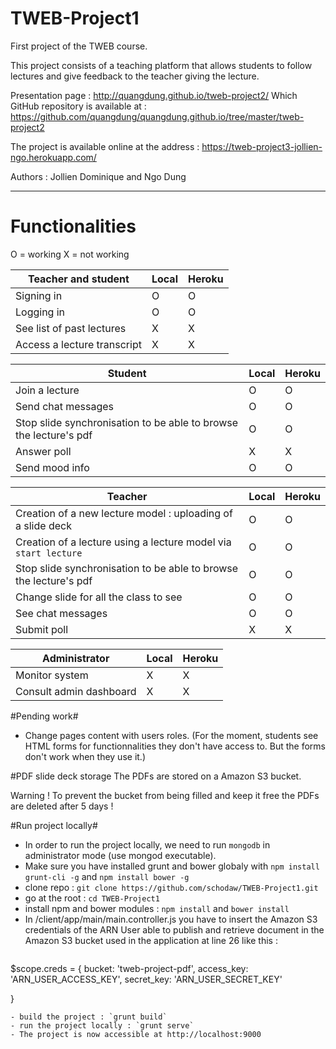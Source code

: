 TWEB-Project1
=============

First project of the TWEB course.

This project consists of a teaching platform that allows students to follow lectures and give feedback to the teacher giving the lecture.

Presentation page :
http://quangdung.github.io/tweb-project2/
Which GitHub repository is available at :
https://github.com/quangdung/quangdung.github.io/tree/master/tweb-project2

The project is available online at the address :
https://tweb-project3-jollien-ngo.herokuapp.com/

Authors : Jollien Dominique and Ngo Dung

---

# Functionalities #

O = working
X = not working

| Teacher and student         | Local | Heroku |
|-----------------------------|-------|--------|
| Signing in                  | O     | O      |
| Logging in                  | O     | O      |
| See list of past lectures   | X     | X      |
| Access a lecture transcript | X     | X      |

| Student                                                           | Local | Heroku |
|-------------------------------------------------------------------|-------|--------|
| Join a lecture                                                    | O     | O      |
| Send chat messages                                                | O     | O      |
| Stop slide synchronisation to be able to browse the lecture's pdf | O     | O      |
| Answer poll                                                       | X     | X      |
| Send mood info                                                    | O     | O      |

| Teacher                                                           | Local | Heroku |
|-------------------------------------------------------------------|-------|--------|
| Creation of a new lecture model : uploading of a slide deck       | O     | O      |
| Creation of a lecture using a lecture model via `start lecture`   | O     | O      |
| Stop slide synchronisation to be able to browse the lecture's pdf | O     | O      |
| Change slide for all the class to see                             | O     | O      |
| See chat messages                                                 | O     | O      |
| Submit poll                                                       | X     | X      |

| Administrator           | Local | Heroku |
|-------------------------|-------|--------|
| Monitor system          | X     | X      |
| Consult admin dashboard | X     | X      |


#Pending work#
- Change pages content with users roles. (For the moment, students see HTML forms for functionnalities they don't have access to. But the forms don't work when they use it.)

#PDF slide deck storage
The PDFs are stored on a Amazon S3 bucket.

Warning ! To prevent the bucket from being filled and keep it free the PDFs are deleted after 5 days !

#Run project locally#

- In order to run the project locally, we need to run `mongodb` in administrator mode (use mongod executable).
- Make sure you have installed grunt and bower globaly with `npm install grunt-cli -g` and `npm install bower -g`
- clone repo : `git clone https://github.com/schodaw/TWEB-Project1.git`
- go at the root : `cd TWEB-Project1`
- install npm and bower modules : `npm install` and `bower install`
- In /client/app/main/main.controller.js you have to insert the Amazon S3 credentials of the ARN User able to publish and retrieve document in the Amazon S3 bucket used in the application at line 26 like this :
  ```javascript
$scope.creds = {
    bucket: 'tweb-project-pdf',
    access_key: 'ARN_USER_ACCESS_KEY',
    secret_key: 'ARN_USER_SECRET_KEY'
    
  }
  ```
- build the project : `grunt build`
- run the project locally : `grunt serve`
- The project is now accessible at http://localhost:9000
